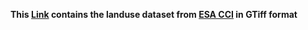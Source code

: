 **This [Link](https://uni-muenster.sciebo.de/s/PqSHx2ntrNMkWjf) contains the landuse dataset from [ESA CCI](http://maps.elie.ucl.ac.be/CCI/viewer/download.php) in GTiff format**
